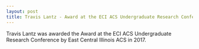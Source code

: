 ```yaml
---
layout: post
title: Travis Lantz - Award at the ECI ACS Undergraduate Research Conference
---
```

Travis Lantz was awarded the Award at the ECI ACS Undergraduate Research Conference by East Central Illinois ACS in 2017.
